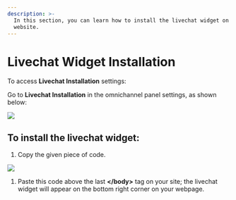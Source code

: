 ```yaml
---
description: >-
  In this section, you can learn how to install the livechat widget on your
  website.
---
```


# Livechat Widget Installation

To access **Livechat Installation** settings:

Go to **Livechat Installation** in the omnichannel panel settings, as shown below:

![](../../.gitbook/assets/0%20%2810%29.png)

## To install the livechat widget:

1. Copy the given piece of code.

![](../../.gitbook/assets/1%20%2811%29.png)

1. Paste this code above the last **&lt;/body&gt;** tag on your site; the livechat widget will appear on the bottom right corner on your webpage.

